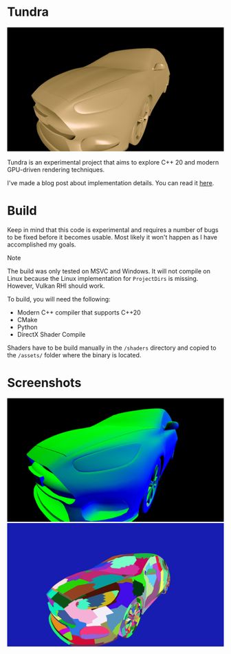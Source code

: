# Tundra 

![Screenshot](/docs/car-pbr-gold-2.png?raw=true "Screenshot")

Tundra is an experimental project that aims to explore C++ 20 and modern GPU-driven rendering techniques.

I've made a blog post about implementation details. You can read it [here](https://2aecfff4.github.io/posts/tundra-behing-the-scenes/).

# Build
Keep in mind that this code is experimental and requires a number of bugs to be fixed before it becomes usable. Most likely it won't happen as I have accomplished my goals.

> [!NOTE]  
> The build was only tested on MSVC and Windows. 
> It will not compile on Linux because the Linux implementation for `ProjectDirs` is missing. However, Vulkan RHI should work.

To build, you will need the following:
- Modern C++ compiler that supports C++20
- CMake
- Python 
- DirectX Shader Compile

Shaders have to be build manually in the `/shaders` directory and copied to the `/assets/` folder where the binary is located.

# Screenshots

![Normals](/docs/car-normals.png?raw=true "Normals")
![Screenshot](/docs/screenshot.png?raw=true "Screenshot")
